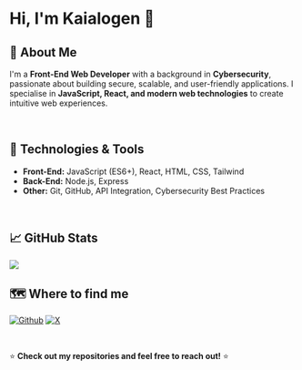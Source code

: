 # Hi, I'm Kaialogen 👋  

## 🚀 About Me  
I'm a **Front-End Web Developer** with a background in **Cybersecurity**, passionate about building secure, scalable, and user-friendly applications. I specialise in **JavaScript, React, and modern web technologies** to create intuitive web experiences.  

</br>

## 🔧 Technologies & Tools  
- **Front-End:** JavaScript (ES6+), React, HTML, CSS, Tailwind  
- **Back-End:** Node.js, Express  
- **Other:** Git, GitHub, API Integration, Cybersecurity Best Practices  

</br>

## 📈 GitHub Stats
<a href="https://github.com/Kaialogen/Kaialogen">
  <img align="center" src="https://github-readme-stats.vercel.app/api/top-langs/?username=Kaialogen&title_color=ffffff&text_color=c9cacc&icon_color=2bbc8a&bg_color=1d1f21&langs_count=5" />
</a>

</br>

## 🗺️ Where to find me
<p><a href="https://github.com/Kaialogen" target="_blank"><img alt="Github" src="https://img.shields.io/badge/GitHub-%2312100E.svg?&style=for-the-badge&logo=Github&logoColor=white" /></a> <a href="https://x.com/Ka1al0gen" target="_blank"><img alt="X" src="https://img.shields.io/badge/X-000000.svg?&style=for-the-badge&logo=x&logoColor=white" /></a>
</p>

</br>

⭐ **Check out my repositories and feel free to reach out!** ⭐️
